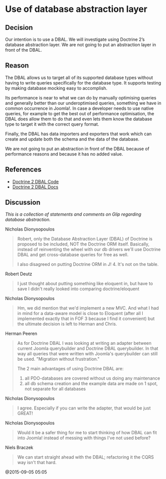 # Use of database abstraction layer

## Decision

Our intention is to use a DBAL. We will investigate using Doctrine 2’s database abstraction 
layer. We are not going to put an abstraction layer in front of the DBAL. 

## Reason

The DBAL allows us to target all of its supported database types without having to write queries 
specifically for the database type. It supports testing by making database mocking easy to 
accomplish. 
 
Its performance is near to what we can do by manually optimising queries and generally better 
than our under­optimised queries, something we have in common occurrence in Joomla!. In 
case a developer needs to use native queries, for example to get the best out of performance 
optimisation, the DBAL does allow them to do that and even lets them know the database type 
to target it with the correct query format. 
 
Finally, the DBAL has data importers and exporters that work which can create and update both 
the schema and the data of the database. 
 
We are not going to put an abstraction in front of the DBAL because of performance reasons 
and because it has no added value. 

## References

  - [Doctrine 2 DBAL Code](https://github.com/doctrine/dbal/)
  - [Doctrine 2 DBAL Docs](http://doctrine­dbal.readthedocs.org/en/latest/)
   
## Discussion

*This is a collection of statements and comments on Glip regarding database abstraction.*

Nicholas Dionysopoulos
> Robert, only the Database Abstraction Layer (DBAL) of Doctrine is proposed to be included, NOT the Doctrine ORM
> itself. Basically, instead of reinventing the wheel with our db drivers we'll use Doctrine DBAL and get
> cross-database queries for free as well.
>
> I also disagreed on putting Doctrine ORM in J! 4. It's not on the table.

Robert Deutz
> I just thought about putting something like eloquent in, but have to save I didn't really looked into comparing doctrine/eloquent

Nicholas Dionysopoulos
> Hm, we did mention that we'd implement a new MVC. And what I had in mind for a data-aware model is close to Eloquent
> (after all I implemented exactly that in FOF 3 because I find it convenient) but the ultimate decision is left to Herman and Chris.

Herman Peeren
> As for Doctrine DBAL I was looking at writing an adapter between current Joomla querybuilder and Doctrine DBAL querybuilder.
> In that way all queries that were written with Joomla's querybuilder can still be used. "Migration without frustration."
>
> The 2 main advantages of using Doctrine DBAL are:
>
>   1. all PDO-databases are covered without us doing any maintenance
>   2. all db schema creation and the example data are made on 1 spot, not separate for all databases

Nicholas Dionysopoulos
> I agree. Especially if you can write the adapter, that would be just GREAT!

Nicholas Dionysopoulos
> Would it be a safer thing for me to start thinking of how DBAL can fit into Joomla! instead of messing with things I've not used before?

Niels Braczek
> We can start straight ahead with the DBAL; refactoring it the CQRS way isn't that hard.

@2015-09-05 05:05
